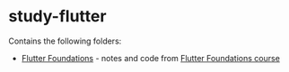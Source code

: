# study-flutter

Contains the following folders:

- [Flutter Foundations](./flutter-foundations) - notes and code from [Flutter Foundations course](https://pro.codewithandrea.com/flutter-foundations)
